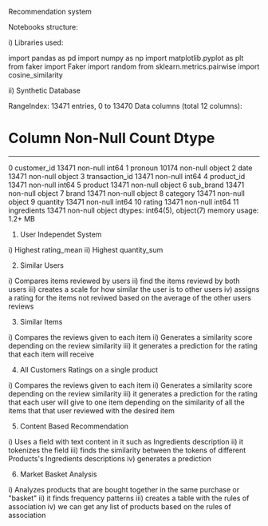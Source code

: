 Recommendation system

Notebooks structure:


i) Libraries used:

import pandas as pd
import numpy as np
import matplotlib.pyplot as plt
from faker import Faker
import random
from sklearn.metrics.pairwise import cosine_similarity 


ii) Synthetic Database


RangeIndex: 13471 entries, 0 to 13470
Data columns (total 12 columns):
 #   Column          Non-Null Count  Dtype 
---  ------          --------------  ----- 
 0   customer_id     13471 non-null  int64 
 1   pronoun         10174 non-null  object
 2   date            13471 non-null  object
 3   transaction_id  13471 non-null  int64 
 4   product_id      13471 non-null  int64 
 5   product         13471 non-null  object
 6   sub_brand       13471 non-null  object
 7   brand           13471 non-null  object
 8   category        13471 non-null  object
 9   quantity        13471 non-null  int64 
 10  rating          13471 non-null  int64 
 11  ingredients     13471 non-null  object
dtypes: int64(5), object(7)
memory usage: 1.2+ MB


1) User Independet System

i) Highest rating_mean
ii) Highest quantity_sum


2) Similar Users

i) Compares items reviewed by users
ii) find the items reviewd by both users
iii) creates a scale for how similar the user is to other users
iv) assigns a rating for the items not reviwed based on the average of the other users reviews


3) Similar Items

i) Compares the reviews given to each item
ii) Generates a similarity score depending on the review similarity
iii) it generates a prediction for the rating that each item will receive

4) All Customers Ratings on a single product

i) Compares the reviews given to each item
ii) Generates a similarity score depending on the review similarity
iii) it generates a prediction for the rating that each user will give to one item
	depending on the similarity of all the items that that user reviewed with the desired item


5) Content Based Recommendation

i) Uses a field with text content in it such as Ingredients description
ii) it tokenizes the field
iii) finds the similarity between the tokens of different Products's Ingredients descriptions
iv) generates a prediction


6) Market Basket Analysis

i) Analyzes products that are bought together in the same purchase or "basket"
ii) it finds frequency patterns
iii) creates a table with the rules of association
iv) we can get any list of products based on the rules of association

